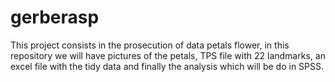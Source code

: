 # gerberasp
This project consists in the prosecution of data petals flower, in this repository we will have pictures of the petals, TPS file with 22 landmarks, an excel file with the tidy data and finally the analysis which will be do in SPSS.
